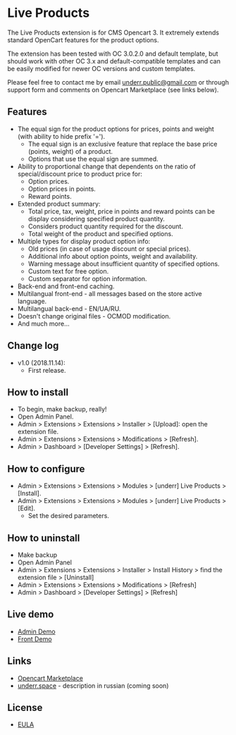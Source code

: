 # Live Products

The Live Products extension is for CMS Opencart 3. It extremely extends standard OpenCart features for the product options.

The extension has been tested with OC 3.0.2.0 and default template, but should work with other OC 3.x and default-compatible templates and can be easily modified for newer OC versions and custom templates.

Please feel free to contact me by email <underr.public@gmail.com> or through support form and comments on Opencart Marketplace (see links below).

## Features
* The equal sign for the product options for prices, points and weight (with ability to hide prefix '=').
  - The equal sign is an exclusive feature that replace the base price (points, weight) of a product.
  - Options that use the equal sign are summed.
* Ability to proportional change that dependents on the ratio of special/discount price to product price for:
  - Option prices.
  - Option prices in points.
  - Reward points.
* Extended product summary:
  - Total price, tax, weight, price in points and reward points can be display considering specified product quantity.
  - Considers product quantity required for the discount.
  - Total weight of the product and specified options.
* Multiple types for display product option info:
  - Old prices (in case of usage discount or special prices).
  - Additional info about option points, weight and availability.
  - Warning message about insufficient quantity of specified options.
  - Custom text for free option.
  - Custom separator for option information.
* Back-end and front-end caching.
* Multilangual front-end - all messages based on the store active language.
* Multilangual back-end - EN/UA/RU.
* Doesn't change original files - OCMOD modification.
* And much more...

## Change log
* v1.0 (2018.11.14):
    * First release.

## How to install
* To begin, make backup, really!
* Open Admin Panel.
* Admin > Extensions > Extensions > Installer > [Upload]: open the extension file.
* Admin > Extensions > Extensions > Modifications > [Refresh].
* Admin > Dashboard > [Developer Settings] > [Refresh].

## How to configure
* Admin > Extensions > Extensions > Modules > [underr] Live Products > [Install].
* Admin > Extensions > Extensions > Modules > [underr] Live Products > [Edit].
    * Set the desired parameters.

## How to uninstall
* Make backup
* Open Admin Panel
* Admin > Extensions > Extensions > Installer > Install History > find the extension file > [Uninstall]
* Admin > Extensions > Extensions > Modifications > [Refresh]
* Admin > Dashboard > [Developer Settings] > [Refresh]

## Live demo
* [Admin Demo](http://plus.ocmod.unaux.com/plus/admin/index.php?route=extension/module/live_products)
* [Front Demo](http://plus.ocmod.unaux.com/plus)

## Links
* [Opencart Marketplace](https://www.opencart.com/index.php?route=marketplace/extension/info&extension_id=35460)
* [underr.space](https://underr.space/notes/projects/project-013.html) - description in russian (coming soon)

## License
* [EULA](https://raw.githubusercontent.com/underr-ua/ocmod3-live-products/master/EULA.txt)
